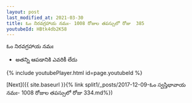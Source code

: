 ```yaml
---
layout: post
last_modified_at: 2021-03-30
title: ఓం నిరవగ్రహాయ నమః- 1008 రోజుల తపస్సులో రోజు  385
youtubeId: HBtk4db2K58
---
```

 
 
 ఓం నిరవగ్రహాయ నమః  
 
 -  అతన్ని ఆపడానికి ఎవరికీ లేదు 
 
  
 
  
 
 
 
 
 
 


{% include youtubePlayer.html id=page.youtubeId %}
 
[Next]({{ site.baseurl }}{% link  split1/_posts/2017-12-09-ఓం స్వస్తిభావాయ నమః- 1008 రోజుల తపస్సులో రోజు  334.md%})
 
